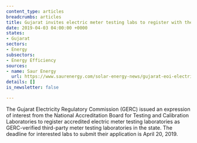 ```yaml
---
content_type: articles
breadcrumbs: articles
title: Gujarat invites electric meter testing labs to register with the state
date: 2019-04-03 04:00:00 +0000
states:
- Gujarat
sectors:
- Energy
subsectors:
- Energy Efficiency
sources:
- name: Saur Energy
  url: https://www.saurenergy.com/solar-energy-news/gujarat-eoi-electric-meter-testing
details: []
is_newsletter: false

---
```

The Gujarat Electricity Regulatory Commission (GERC) issued an expression of interest from the National Accreditation Board for Testing and Calibration Laboratories to register accredited electric meter testing laboratories as GERC-verified third-party meter testing laboratories in the state. The deadline for interested labs to submit their application is April 20, 2019.
